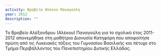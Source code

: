 ```yaml
---
activity: Βραβεία Αλέκου Παναγούλη
year: 2012
description: ""
---
```

Το Βραβείο Αλέξανδρου \(Αλέκου\) Παναγούλη για το σχολικό έτος 2011-2012 απονεμήθηκε στη μαθήτρια Διονυσία Κατηφόρη που αποφοίτησε πρώτη από τις Λυκειακές τάξεις του Γυμνασίου Βασιλικής και πέτυχε στο Τμήμα Περιβάλλοντος του Πανεπιστημίου Δυτικής Ελλάδας.

